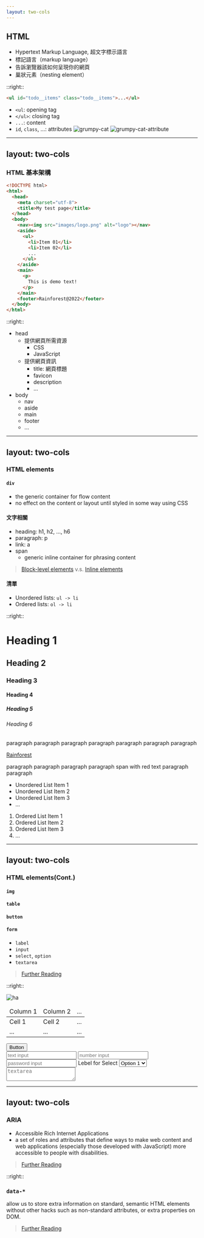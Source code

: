 ```yaml
---
layout: two-cols
---
```


## HTML
- Hypertext Markup Language, 超文字標示語言
- 標記語言（markup language）
- 告訴瀏覽器該如何呈現你的網頁
- 巢狀元素（nesting element）

::right::

```html
<ul id="todo__items" class="todo__items">...</ul>
```
- `<ul`: opening tag
- `</ul>`: closing tag
- `...`: content
- `id`, `class`, ...: attributes
![grumpy-cat](/grumpy-cat-small.png)
![grumpy-cat-attribute](/grumpy-cat-attribute-small.png)
---
layout: two-cols
---

### HTML 基本架構

```html
<!DOCTYPE html>
<html>
  <head>
    <meta charset="utf-8">
    <title>My test page</title>
  </head>
  <body>
    <nav><img src="images/logo.png" alt="logo"></nav>
    <aside>
      <ul>
        <li>Item 01</li>
        <li>Item 02</li>
        ...
      </ul>
    </aside>
    <main>
      <p>
        This is demo text!
      </p>
    </main>
    <footer>Rainforest@2022</footer>
  </body>
</html>
```

::right::

- head
  - 提供網頁所需資源
    - CSS
    - JavaScript
  - 提供網頁資訊
    - title: 網頁標題
    - favicon
    - description
    - ...
- body
  - nav
  - aside
  - main
  - footer
  - ...

---
layout: two-cols
---

### HTML elements

#### `div`
-  the generic container for flow content
-  no effect on the content or layout until styled in some way using CSS

#### 文字相關
- heading: h1, h2, ..., h6
- paragraph: p 
- link: a
- span
  - generic inline container for phrasing content

> [Block-level elements](https://developer.mozilla.org/en-US/docs/Web/HTML/Block-level_elements) v.s. [Inline elements](https://developer.mozilla.org/en-US/docs/Web/HTML/Inline_elements)

#### 清單
- Unordered lists: `ul -> li`
- Ordered lists: `ol -> li`

::right::

<h1>Heading 1</h1>
<h2>Heading 2</h2>
<h3>Heading 3</h3>
<h4>Heading 4</h4>
<h5>Heading 5</h5>
<h6>Heading 6</h6>
<p>paragraph paragraph paragraph paragraph paragraph paragraph paragraph</p>
<a href='https://rainforest.tools' alt='rainforest-tools' target='_blank'>Rainforest</a>
<p>paragraph paragraph paragraph paragraph <span class='text-red-500'>span with red text</span> paragraph paragraph</p>

<div class='flex gap-10'>
<ul>
  <li>Unordered List Item 1</li>
  <li>Unordered List Item 2</li>
  <li>Unordered List Item 3</li>
  <li>...</li>
</ul>
<ol>
  <li>Ordered List Item 1</li>
  <li>Ordered List Item 2</li>
  <li>Ordered List Item 3</li>
  <li>...</li>
</ol>
</div>

---
layout: two-cols
---

### HTML elements(Cont.)

#### `img`

#### `table`

#### `button`

#### `form`
- `label`
- `input`
- `select`, `option`
- `textarea`

> [Further Reading](https://developer.mozilla.org/en-US/docs/Web/HTML)

::right::

<img src='/ha.png' alt='ha' />
<table>
  <thead>
    <tr>
      <td>Column 1</td>
      <td>Column 2</td>
      <td>...</td>
    </tr>
  </thead>
  <tbody>
    <tr>
      <td>Cell 1</td>
      <td>Cell 2</td>
      <td>...</td>
    </tr>
    <tr>
      <td>...</td>
      <td>...</td>
      <td>...</td>
    </tr>
  </tbody>
</table>
<button>Button</button>
<form class='flex flex-col gap-2'>
  <input type='text' placeholder='text input'>
  <input type='number' placeholder='number input'>
  <input type='password' placeholder='password input'>
  <label for='select'>Lebel for Select</label>
  <select id='select'>
    <option>Option 1</option>
    <option>Option 2</option>
    <option>...</option>
  </select>
  <textarea placeholder='textarea'></textarea>
</form>

---
layout: two-cols
---

### ARIA
- Accessible Rich Internet Applications
- a set of roles and attributes that define ways to make web content and web applications (especially those developed with JavaScript) more accessible to people with disabilities.

> [Further Reading](https://developer.mozilla.org/en-US/docs/Web/Accessibility/ARIA)

::right::

### `data-*`
allow us to store extra information on standard, semantic HTML elements without other hacks such as non-standard attributes, or extra properties on DOM.
> [Further Reading](https://developer.mozilla.org/en-US/docs/Learn/HTML/Howto/Use_data_attributes)

